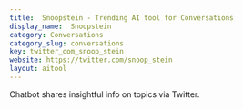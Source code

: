 ```yaml
---
title:  Snoopstein - Trending AI tool for Conversations
display_name:  Snoopstein
category: Conversations
category_slug: conversations
key: twitter_com_snoop_stein
website: https://twitter.com/snoop_stein
layout: aitool
---
```


Chatbot shares insightful info on topics via Twitter.
